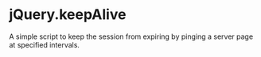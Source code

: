 jQuery.keepAlive
================

A simple script to keep the session from expiring by pinging a server page at specified intervals.
